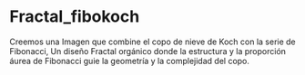 # Fractal_fibokoch
Creemos una Imagen que combine el copo de nieve de Koch con la serie de Fibonacci, Un diseño Fractal orgánico donde la estructura y la proporción áurea de Fibonacci guie la geometría y la complejidad del copo.
